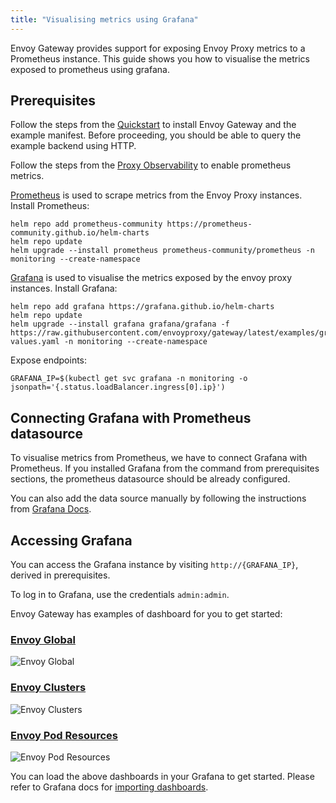 ```yaml
---
title: "Visualising metrics using Grafana"
---
```


Envoy Gateway provides support for exposing Envoy Proxy metrics to a Prometheus instance.
This guide shows you how to visualise the metrics exposed to prometheus using grafana.

## Prerequisites

Follow the steps from the [Quickstart](../../quickstart) to install Envoy Gateway and the example manifest.
Before proceeding, you should be able to query the example backend using HTTP.

Follow the steps from the [Proxy Observability](../proxy-observability#Metrics) to enable prometheus metrics.

[Prometheus](https://prometheus.io) is used to scrape metrics from the Envoy Proxy instances. Install Prometheus:

```shell
helm repo add prometheus-community https://prometheus-community.github.io/helm-charts
helm repo update
helm upgrade --install prometheus prometheus-community/prometheus -n monitoring --create-namespace
```

[Grafana](https://grafana.com/grafana/) is used to visualise the metrics exposed by the envoy proxy instances.
Install Grafana:

```shell
helm repo add grafana https://grafana.github.io/helm-charts
helm repo update
helm upgrade --install grafana grafana/grafana -f https://raw.githubusercontent.com/envoyproxy/gateway/latest/examples/grafana/helm-values.yaml -n monitoring --create-namespace
```

Expose endpoints:

```shell
GRAFANA_IP=$(kubectl get svc grafana -n monitoring -o jsonpath='{.status.loadBalancer.ingress[0].ip}')
```

## Connecting Grafana with Prometheus datasource

To visualise metrics from Prometheus, we have to connect Grafana with Prometheus. If you installed Grafana from the command
from prerequisites sections, the prometheus datasource should be already configured.

You can also add the data source manually by following the instructions from [Grafana Docs](https://grafana.com/docs/grafana/latest/datasources/prometheus/configure-prometheus-data-source/).

## Accessing Grafana

You can access the Grafana instance by visiting `http://{GRAFANA_IP}`, derived in prerequisites.

To log in to Grafana, use the credentials `admin:admin`.

Envoy Gateway has examples of dashboard for you to get started:

### [Envoy Global](https://raw.githubusercontent.com/envoyproxy/gateway/main/examples/grafana/dashboards/envoy-global.json)

![Envoy Global](/img/envoy-global-dashboard.png)

### [Envoy Clusters](https://raw.githubusercontent.com/envoyproxy/gateway/main/examples/grafana/dashboards/envoy-clusters.json)

![Envoy Clusters](/img/envoy-clusters-dashboard.png)

### [Envoy Pod Resources](https://raw.githubusercontent.com/envoyproxy/gateway/main/examples/grafana/dashboards/envoy-pod-resource.json)

![Envoy Pod Resources](/img/envoy-pod-resources-dashboard.png)

You can load the above dashboards in your Grafana to get started. Please refer to Grafana docs for [importing dashboards](https://grafana.com/docs/grafana/latest/dashboards/manage-dashboards/#import-a-dashboard).
